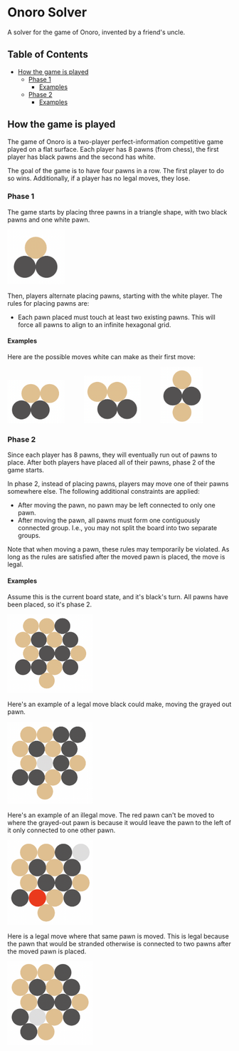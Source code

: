 
# Onoro Solver <!-- omit from toc -->

A solver for the game of Onoro, invented by a friend's uncle.

## Table of Contents <!-- omit from toc -->
- [How the game is played](#how-the-game-is-played)
  - [Phase 1](#phase-1)
    - [Examples](#examples)
  - [Phase 2](#phase-2)
    - [Examples](#examples-1)

## How the game is played

The game of Onoro is a two-player perfect-information competitive game played on
a flat surface. Each player has 8 pawns (from chess), the first player has black
pawns and the second has white.

The goal of the game is to have four pawns in a row. The first player to do so
wins. Additionally, if a player has no legal moves, they lose.

### Phase 1

The game starts by placing three pawns in a triangle shape, with two black pawns
and one white pawn.

<img src="doc/img/default_start.png" width="128px">

Then, players alternate placing pawns, starting with the white player. The rules
for placing pawns are:

* Each pawn placed must touch at least two existing pawns. This will force all
  pawns to align to an infinite hexagonal grid.

#### Examples

Here are the possible moves white can make as their first move:

<img src="doc/img/start_move1.png" width="128px" style="margin-right: 40px;">
<img src="doc/img/start_move2.png" width="128px" style="margin-right: 40px;">
<img src="doc/img/start_move3.png" width="96px">

### Phase 2

Since each player has 8 pawns, they will eventually run out of pawns to place.
After both players have placed all of their pawns, phase 2 of the game starts.

In phase 2, instead of placing pawns, players may move one of their pawns
somewhere else. The following additional constraints are applied:

* After moving the pawn, no pawn may be left connected to only one pawn.
* After moving the pawn, all pawns must form one contiguously connected group.
  I.e., you may not split the board into two separate groups.

Note that when moving a pawn, these rules may temporarily be violated. As long
as the rules are satisfied after the moved pawn is placed, the move is legal.

#### Examples

Assume this is the current board state, and it's black's turn. All pawns have
been placed, so it's phase 2.

<img src="doc/img/phase2_ex.png" width="192px">

Here's an example of a legal move black could make, moving the grayed out pawn.

<img src="doc/img/phase2_ex_move1.png" width="192px">

Here's an example of an illegal move. The red pawn can't be moved to where the
grayed-out pawn is because it would leave the pawn to the left of it only
connected to one other pawn.

<img src="doc/img/phase2_ex_ill_move.png" width="192px">

Here is a legal move where that same pawn is moved. This is legal because the
pawn that would be stranded otherwise is connected to two pawns after the moved
pawn is placed.

<img src="doc/img/phase2_ex_move2.png" width="192px">
